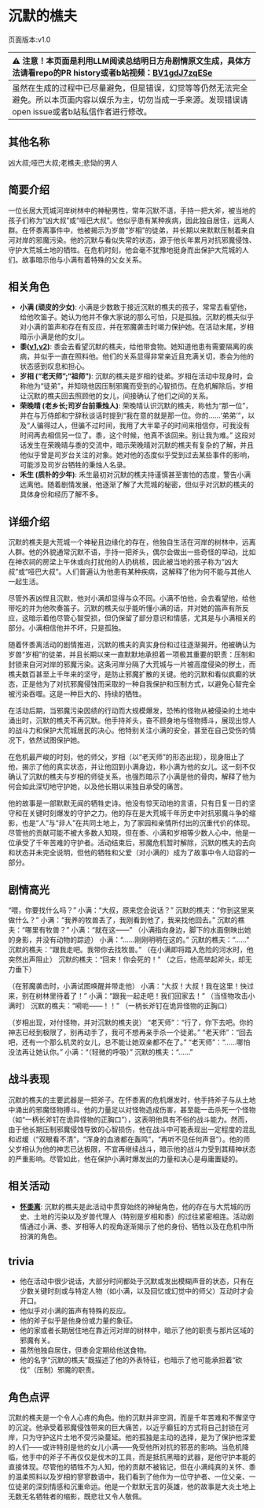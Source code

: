 # 沉默的樵夫
页面版本:v1.0
 

| :warning: 注意！本页面是利用LLM阅读总结明日方舟剧情原文生成，具体方法请看repo的PR history或者b站视频：[BV1gdJ7zqESe](https://www.bilibili.com/video/BV1gdJ7zqESe/)         |
|:----------------------------|
| 虽然在生成的过程中已尽量避免，但是错误，幻觉等等仍然无法完全避免。所以本页面内容以娱乐为主，切勿当成一手来源。发现错误请open issue或者b站私信作者进行修改。|



## 其他名称
凶大叔;哑巴大叔;老樵夫;悲恸的男人
## 简要介绍
一位长居大荒城河岸树林中的神秘男性，常年沉默不语，手持一把大斧，被当地的孩子们称为“凶大叔”或“哑巴大叔”。他似乎患有某种疾病，因此独自居住，远离人群。在怀黍离事件中，他被揭示为岁兽“岁相”的徒弟，并长期以来默默压制着来自河对岸的邪魔污染。他的沉默与看似失常的状态，源于他长年累月对抗邪魔侵蚀、守护大荒城土地的牺牲。在危机时刻，他会毫不犹豫地挺身而出保护大荒城的人们。故事暗示他与小满有着特殊的父女关系。
## 相关角色
-   **小满 (顽皮的少女)**: 小满是少数敢于接近沉默的樵夫的孩子，常常去看望他，给他吹笛子。她认为他并不像大家说的那么可怕，只是孤独。沉默的樵夫似乎对小满的笛声和存在有反应，并在邪魔袭击时竭力保护她。在活动末尾，岁相暗示小满是他的女儿。
-   **黍([v1](char_2025_shu.md),[v2](../char_v3/char_2025_shu.md))**: 黍会去看望沉默的樵夫，给他带食物。她知道他患有需要隔离的疾病，并似乎一直在照料他。他们的关系显得非常亲近且充满关切，黍会为他的状态感到叹息和担心。
-   **岁相 (“老天师”;“祖师”)**: 沉默的樵夫是岁相的徒弟。岁相在活动中现身时，会称他为“徒弟”，并知晓他因压制邪魔而受到的心智损伤。在危机解除后，岁相让沉默的樵夫回去照顾他的女儿，间接确认了他们之间的关系。
-   **荣晚晴 (老乡长;司岁台前秉烛人)**: 荣晚晴认识沉默的樵夫，称他为“那一位”，并在与万侍郎和宁辞秋谈话时提到“我在意的就是那一位。你的......‘弟弟’”，以及“人骗得过人，但骗不过时间，我用了大半辈子的时间来相信你，可我没有时间再去相信另一位了。黍，这个时候，他真不该回来。别让我为难。” 这段对话发生在荣晚晴与黍的交流中，暗示荣晚晴对沉默的樵夫有复杂的了解，并且他似乎曾是司岁台关注的对象。她对他的态度似乎受到过去某些事件的影响，可能涉及司岁台牺牲的秉烛人名录。
-   **禾生 (质朴的少年)**: 禾生最初对沉默的樵夫持谨慎甚至害怕的态度，警告小满远离他。随着剧情发展，他逐渐了解了大荒城的秘密，但似乎对沉默的樵夫的具体身份和经历了解不多。
## 详细介绍
沉默的樵夫是大荒城一个神秘且边缘化的存在，他独自生活在河岸的树林中，远离人群。他的外貌通常沉默不语，手持一把斧头，偶尔会做出一些奇怪的举动，比如在神农祠的房梁上午休或向打扰他的人扔桃核，因此被当地的孩子称为“凶大叔”或“哑巴大叔”。人们普遍认为他患有某种疾病，这解释了他为何不能与其他人一起生活。

尽管外表凶悍且沉默，他对小满却显得与众不同。小满不怕他，会去看望他，给他带吃的并为他吹奏笛子。沉默的樵夫似乎能听懂小满的话，并对她的笛声有所反应，这暗示着他尽管心智受损，但仍保留了部分意识和情感，尤其是与小满相关的部分。小满相信他并不坏，只是孤独。

随着怀黍离活动的剧情推进，沉默的樵夫的真实身份和过往逐渐揭开。他被确认为岁兽“岁相”的徒弟，并且长期以来一直默默地承担着一项极其重要的职责：压制和封锁来自河对岸的邪魔污染。这条河岸分隔了大荒城与一片被高度侵染的秽土，而樵夫数百甚至上千年来的坚守，是防止邪魔扩散的关键。他的沉默和看似疯癫的状态，正是他为了对抗邪魔侵蚀而采取的一种自我保护和压制方式，以避免心智完全被污染吞噬。这是一种巨大的、持续的牺牲。

在活动后期，当邪魔污染因绩的行动而大规模爆发，恐怖的怪物从被侵染的土地中涌出时，沉默的樵夫不再沉默。他手持斧头，奋不顾身地与怪物搏斗，展现出惊人的战斗力和保护大荒城居民的决心。他特别关注小满的安全，甚至在自己受伤的情况下，依然试图保护她。

在危机最严峻的时刻，他的师父，岁相（以“老天师”的形态出现），现身阻止了他，揭示了他的真实状态，并让他回到小满身边，称小满为他的女儿。这一刻不仅确认了沉默的樵夫与岁相的师徒关系，也强烈暗示了小满是他的骨肉，解释了他为何会如此深切地守护她，以及他长期以来独自承受的痛苦。

他的故事是一部默默无闻的牺牲史诗。他没有惊天动地的言语，只有日复一日的坚守和在关键时刻爆发的守护之力。他的存在是大荒城千年历史中对抗邪魔斗争的缩影，也是“人”与“非人”在共同土地上，为了家园和亲情所付出的沉重代价的体现。尽管他的贡献可能不被大多数人知晓，但在黍、小满和岁相等少数人心中，他是一位承受了千年苦难的守护者。活动结束后，邪魔危机暂时解除，沉默的樵夫的去向和状态并未完全说明，但他的牺牲和父爱（对小满的）成为了故事中令人动容的一部分。
## 剧情高光
“喂，你要找什么吗？”
小满：“大叔，原来您会说话？”
沉默的樵夫：“你到这里来做什么？”
小满：“我养的牧兽丢了，我刚看到他了，我来找他回去。”
沉默的樵夫：“哪里有牧兽？”
小满：“就在这——”
（小满指向身边，脚下的水面倒映出她的身影，并没有动物的踪迹）
小满：“......刚刚明明在这的。”
沉默的樵夫：“......”
沉默的樵夫：“跟我走吧。我带你去找牧兽。”
（在小满即将踏入危险的河水时，他突然出声阻止）
沉默的樵夫：“回来！你会死的！”
（之后，他高举起斧头，却无力垂下）

（在邪魔袭击时，小满试图唤醒并带走他）
小满：“大叔！大叔！我在这里！快过来，别在树林里待着了！”
小满：“跟我一起走吧！我们回家去！”
（当怪物攻击小满时）
沉默的樵夫：“嗬呃——！！”
（一柄长斧钉在诡异怪物的正胸口）

（岁相出现，对付怪物，并对沉默的樵夫说）
“老天师”：“行了，你下去吧。你的神志已经到极限了，别再动手了，我可不想再亲手杀一个徒弟。”
“老天师”：“回去吧，还有一个那么机灵的女儿，总不能让她双亲都不在了。”
“老天师”：“......哪怕没法再让她认你。”
小满：“（轻微的呼吸）”
沉默的樵夫：“......”
## 战斗表现
沉默的樵夫的主要武器是一把斧子。在怀黍离的危机爆发时，他手持斧子与从土地中涌出的邪魔怪物搏斗。他的力量足以对怪物造成伤害，甚至能一击杀死一个怪物（如“一柄长斧钉在诡异怪物的正胸口”），这表明他具有不俗的战斗能力。然而，由于他长期压制邪魔侵蚀导致的心智损伤，他在战斗中可能表现出一定程度的混乱和迟缓（“双眼看不清”，“浑身的血液都在轰鸣”，“再听不见任何声音”）。他的师父岁相认为他的神志已达极限，不宜再继续战斗，暗示他的战斗力受到其精神状态的严重影响。尽管如此，他在保护小满时爆发出的力量和决心是毋庸置疑的。
## 相关活动
-   **[怀黍离](../stories/act31side.md)**: 沉默的樵夫是此活动中贯穿始终的神秘角色，他的存在与大荒城的历史、土地的污染以及岁兽代理人（特别是岁相和黍）的过往紧密相连。活动剧情通过小满、黍、岁相等人的视角逐渐揭示了他的身份、牺牲以及在危机中所扮演的角色。
## trivia
*   他在活动中很少说话，大部分时间都处于沉默或发出模糊声音的状态，只有在少数关键时刻或与特定人物（如小满，以及回忆或幻觉中的师父）互动时才会开口。
*   他似乎对小满的笛声有特殊的反应。
*   他的斧子似乎是他身份或力量的象征。
*   他的家或者长期居住地在靠近河对岸的树林中，暗示了他的职责与那片区域的邪魔有关。
*   虽然他独自居住，但黍会定期给他送食物。
*   他的名字“沉默的樵夫”既描述了他的外表特征，也暗示了他可能承担着“砍伐”（压制）邪魔的职责。
## 角色点评
沉默的樵夫是一个令人心疼的角色。他的沉默并非空洞，而是千年苦难和不懈坚守的沉淀。他承受着邪魔侵蚀带来的巨大痛苦，以近乎癫狂的方式将自己封锁在河岸，只为守护这片土地不受污染蔓延。他的孤独是主动的选择，是为了保护他深爱的人们——或许特别是他的女儿小满——免受他所对抗的邪恶的影响。当危机降临，他手中的斧子不再仅仅是伐木的工具，而是抵抗黑暗的武器，是他守护本能的直接体现。尽管他的牺牲不为人知，他的贡献不被铭记，但在小满纯真的关怀、黍的温柔照料以及岁相的寥寥数语中，我们看到了他作为一位守护者、一位父亲、一位徒弟的深刻情感和沉重命运。他是一个默默无言的英雄，他的故事是大炎土地上无数无名牺牲者的缩影，既悲壮又令人敬佩。